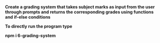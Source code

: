 **Create a grading system that takes subject marks as input from the user through prompts and returns the corresponding grades using functions and if-else conditions**

**To directly run the program type**

**npm i 6-grading-system**
